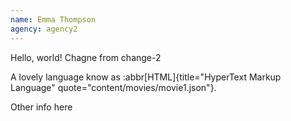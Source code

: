 ```yaml
---
name: Emma Thompson
agency: agency2
---
```


Hello, world! Chagne from change-2

A lovely language know as :abbr[HTML]{title="HyperText Markup Language" quote="content/movies/movie1.json"}.

Other info here
